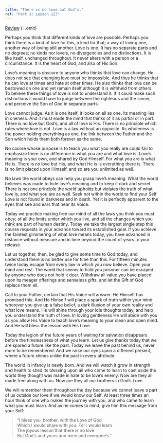 ```yaml
---
title: "There is no love but God’s."
ref: "Part 1: Lesson 127"
---
```


<a class="hide-review" href="/acim/workbook/l144/#l127">Review</a>
{: .omit}

Perhaps you think that different kinds of love are possible. Perhaps you
think there is a kind of love for this, a kind for that; a way of loving
one, another way of loving still another. Love is one. It has no
separate parts and no degrees; no kinds nor levels, no divergencies and
no distinctions. It is like itself, unchanged throughout. It never
alters with a person or a circumstance. It is the heart of God, and also
of His Son.

Love’s meaning is obscure to anyone who thinks that love can change. He
does not see that changing love must be impossible. And thus he thinks
that he can love at times and hate at other times. He also thinks that
love can be bestowed on one and yet remain itself although it is
withheld from others. To believe these things of love is not to
understand it. If it could make such distinctions it would have to judge
between the righteous and the sinner, and perceive the Son of God in
separate parts.

Love cannot judge. As it is one itself, it looks on all as one. Its
meaning lies in oneness. And it must elude the mind that thinks of it as
partial or in part. There is no love but God’s, and all of love is His.
There is no principle which rules where love is not. Love is a law
without an opposite. Its wholeness is the power holding everything as
one, the link between the Father and the Son which holds them both
forever as the same.

No course whose purpose is to teach you what you really are could fail
to emphasize there is no difference in what you are and what love is.
Love’s meaning is your own, and shared by God Himself. For what you are
is what He is. There is no love but His, and what He is is everything
there is. There is no limit placed upon Himself, and so are you
unlimited as well.

No laws the world obeys can help you grasp love’s meaning. What the
world believes was made to hide love’s meaning and to keep it dark and
secret. There is not one principle the world upholds but violates the
truth of what love is, and what you are as well. Seek not within the
world to find your Self. Love is not found in darkness
and in death. Yet it is perfectly apparent to the eyes that see and ears
that hear its Voice.

Today we practice making free our mind of all the laws you think you
must obey; of all the limits under which you live, and all the changes
which you think are part of human destiny. Today we take the largest
single step this course requests in your advance toward its established
goal. If you achieve the faintest glimmering of what love means today,
you have advanced in distance without measure and in time beyond the
count of years to your release.

Let us together, then, be glad to give some time to God today, and
understand there is no better use for time than this. For fifteen
minutes twice today escape from every law in which you now believe. Open
your mind and rest. The world that seems to hold you prisoner can be
escaped by anyone who does not hold it dear. Withdraw all value you have
placed upon its meager offerings and senseless gifts, and let the Gift
of God replace them all.

Call to your Father, certain that His Voice will answer. He Himself has
promised this. And He Himself will place a spark of truth within your
mind wherever you give up a false belief, a dark illusion of your own
reality and what love means. He will shine through your idle thoughts
today, and help you understand the truth of love. In loving gentleness
He will abide with you as you allow His Voice to teach love’s meaning to
your clean and open mind. And He will bless the lesson with His Love.

Today the legion of the future years of waiting for salvation disappears
before the timelessness of what you learn. Let us give thanks today that
we are spared a future like the past. Today we leave the past behind us,
never more to be remembered. And we raise our eyes upon a different
present, where a future shines unlike the past in every attribute.

The world in infancy is newly born. And we will watch it grow in
strength and health to shed its blessing upon all who come to learn to
cast aside the world they thought was made in hate to be love’s enemy.
Now are they all made free along with us. Now are they all our brothers
in God’s Love.

We will remember them throughout the day because we cannot leave a part
of us outside our love if we would know our Self. At least
three times an hour think of one who makes the journey with you, and who
came to learn what you must learn. And as he comes to mind, give him
this message from your Self:

> “I bless you, brother, with the Love of God<br/>
> Which I would share with you. For I would learn<br/>
> The joyous lesson that there is no love<br/>
> But God’s and yours and mine and everyone’s.”

